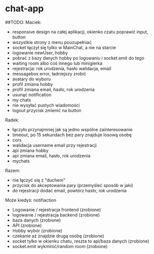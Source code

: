 # chat-app

##TODO:
Maciek:
- responsive design na całej aplikacji, okienko czatu poprawić input, button
- wszystkie strony z menu pouzupełniać
- socket łączył się tylko w MainChat, a nie na starcie
- logowanie newUser, hobby 
- pobrać z bazy danych hobby po logowaniu i socket.emit do tego
- waiting room albo coś innego lub minigierka
- rejestracja: rok urodzenia, hasło walidacja, email
- messagebox error, ładniejszy zrobić
- avatary do wyboru
- profil zmiana hobby
- profil zmiana email, hasło, rok urodzenia
- usunąć notification
- my chats
- nie wysyłać pustych wiadomości
- logout przycisk zmienić na button

Radek:
- łączyło przynajmniej jak są jedno wspólne zainteresowanie
- timeout, po 15 sekundach bez pary znajduje losową osobę
- cors
- walidacja username email przy rejestracji
- api zmiana hobby
- api zmiana email, hasło, rok urodzenia
- mychats


Razem:
- nie łączyć się z "duchem"
- przycisk do akceptowania pary (przemyśleć sposób w jaki)
- do rejestracji dodać email, powtórz hasło, rok urodzenia


Może kiedyś:
notifiaction



- Logowanie / rejestracja frontend (zrobione)
- logowanie / rejestracja backend (zrobione)
- baza danych (zrobione)
- API (zrobione)
- Hobby wybór (zrobione)
- czekanie aż znajdzie drugą osobę (zrobione)
- socket tylko w okienku chatu, reszta to api/baza danych (zrobione)
- socket.emit wykminić/random room (zrobione)



